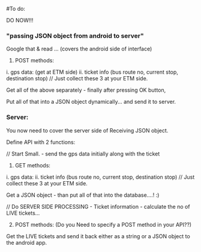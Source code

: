 #To do:

DO NOW!!!

### "passing JSON object from android to server"

Google that & read ... (covers the android side of interface)

1. POST methods:

i. gps data: (get at ETM side)
ii. ticket info (bus route no, current stop, destination stop)  // Just collect these 3 at your ETM side.

Get all of the above separately - finally after pressing OK button,

Put all of that into a JSON object dynamically... and send it to server.


### Server:

You now need to cover the server side of Receiving JSON object.

Define API with 2 functions:

// Start Small. - send the gps data initially along with the ticket

1. GET methods:

i. gps data:
ii. ticket info (bus route no, current stop, destination stop)  // Just collect these 3 at your ETM side.

Get a JSON object - than put all of that into the database....! :)

// Do SERVER SIDE PROCESSING - Ticket information - calculate the no of LIVE tickets...

2. POST methods:  (Do you Need to specify a POST method in your API??)

Get the LIVE tickets and send it back either as a string or a JSON object to the android app.


